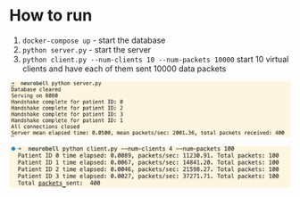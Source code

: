 # How to run

1. `docker-compose up` - start the database
2. `python server.py` - start the server
3. `python client.py --num-clients 10 --num-packets 10000` start 10 virtual clients and have each of them sent 10000 data packets


![1697196720578](images/README/1697196720578.png)


![1697196787528](images/README/1697196787528.png)
